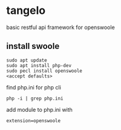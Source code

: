 # tangelo
basic restful api framework for openswoole

## install swoole

```
sudo apt update
sudo apt install php-dev
sudo pecl install openswoole
<accept defaults>
```

find php.ini for php cli

```
php -i | grep php.ini
```

add module to php.ini with

```
extension=openswoole
```
